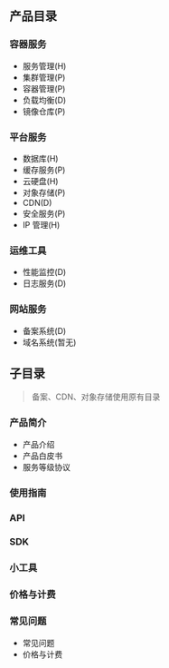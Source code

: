 ## 产品目录
### 容器服务
* 服务管理(H)
* 集群管理(P)
* 容器管理(P)
* 负载均衡(D)
* 镜像仓库(P)

### 平台服务
* 数据库(H)
* 缓存服务(P)
* 云硬盘(H)
* 对象存储(P)
* CDN(D)
* 安全服务(P)
* IP 管理(H)

### 运维工具
* 性能监控(D)
* 日志服务(D)

### 网站服务
* 备案系统(D)
* 域名系统(暂无)

## 子目录
> 备案、CDN、对象存储使用原有目录

### 产品简介
* 产品介绍
* 产品白皮书
* 服务等级协议

### 使用指南
### API
### SDK
### 小工具
### 价格与计费
### 常见问题
* 常见问题
* 价格与计费 



